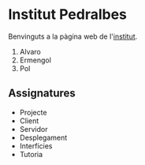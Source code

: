 # Institut Pedralbes
Benvinguts a la pàgina web de l'[institut](www.inspedralbes.cat).
 1. Alvaro
 2. Ermengol
 3. Pol  
   <!---Per tal de visualitzar un Markdown: Ctrl+Shift+V-->
  ## Assignatures
 - Projecte   
 - Client  
 - Servidor  
 - Desplegament  
 - Interfícies  
 - Tutoria